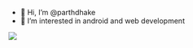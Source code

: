 - 👋 Hi, I’m @parthdhake
- 👀 I’m interested in android and web development 

![](https://komarev.com/ghpvc/?username=parthdhake&label=PROFILE+VIEWS&style=flat-square&color=blue)

<!---
parthdhake/parthdhake is a ✨ special ✨ repository because its `README.md` (this file) appears on your GitHub profile.
You can click the Preview link to take a look at your changes.
--->
